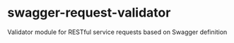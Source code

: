 # swagger-request-validator
Validator module for RESTful service requests based on Swagger definition
